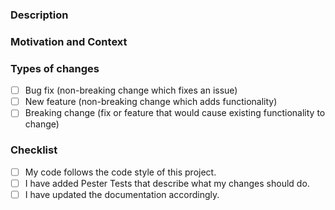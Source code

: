 <!-- markdownlint-disable MD041 -->
<!-- Provide a general summary of your changes in the Title above -->

### Description

<!-- Describe your changes in detail -->

### Motivation and Context

<!-- Why is this change required? What problem does it solve? -->
<!-- If it fixes an open issue, please link to the issue here as follows: -->
<!-- closes #1, closes #2, ... -->

### Types of changes

<!-- What types of changes does your code introduce? Put an `x` in all the boxes that apply: -->

- [ ] Bug fix (non-breaking change which fixes an issue)
- [ ] New feature (non-breaking change which adds functionality)
- [ ] Breaking change (fix or feature that would cause existing functionality to change)

### Checklist

<!-- Go over all the following points, and put an `x` in all the boxes that apply. -->
<!-- If you're unsure about any of these, don't hesitate to ask. We're here to help! -->

- [ ] My code follows the code style of this project.
- [ ] I have added Pester Tests that describe what my changes should do.
- [ ] I have updated the documentation accordingly.
